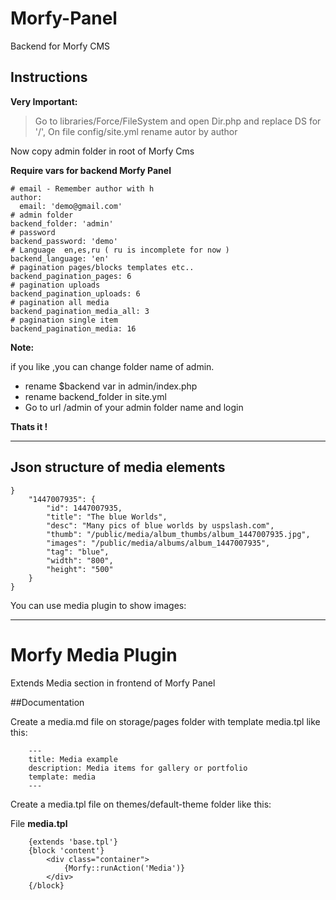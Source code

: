 # Morfy-Panel

Backend for Morfy CMS

## Instructions

**Very Important:**

> Go to libraries/Force/FileSystem and open Dir.php and replace DS for '/',
On file config/site.yml  rename autor by author 


Now copy admin folder in root of Morfy Cms 


**Require vars for backend Morfy Panel**
    
    # email - Remember author with h 
    author:
      email: 'demo@gmail.com'
    # admin folder 
    backend_folder: 'admin'
    # password
    backend_password: 'demo'
    # Language  en,es,ru ( ru is incomplete for now )
    backend_language: 'en'
    # pagination pages/blocks templates etc..
    backend_pagination_pages: 6
    # pagination uploads
    backend_pagination_uploads: 6
    # pagination all media 
    backend_pagination_media_all: 3
    # pagination single item
    backend_pagination_media: 16

**Note:**

if you like ,you can change folder name of admin.
- rename $backend var in admin/index.php
- rename backend_folder in site.yml
- Go to url /admin of your admin folder name and login

**Thats it !**

---

## Json structure of media elements

    }
        "1447007935": {
            "id": 1447007935,
            "title": "The blue Worlds",
            "desc": "Many pics of blue worlds by uspslash.com",
            "thumb": "/public/media/album_thumbs/album_1447007935.jpg",
            "images": "/public/media/albums/album_1447007935",
            "tag": "blue",
            "width": "800",
            "height": "500"
        }
    }

You can use media plugin to show images:


---



# Morfy Media Plugin

Extends Media section in frontend of Morfy Panel

##Documentation

Create a media.md file on storage/pages folder with template media.tpl like this:

        ---
        title: Media example
        description: Media items for gallery or portfolio
        template: media
        ---


Create a media.tpl file on themes/default-theme folder like this:

File **media.tpl**

        {extends 'base.tpl'}
        {block 'content'}
            <div class="container">
                {Morfy::runAction('Media')}
            </div>
        {/block}
